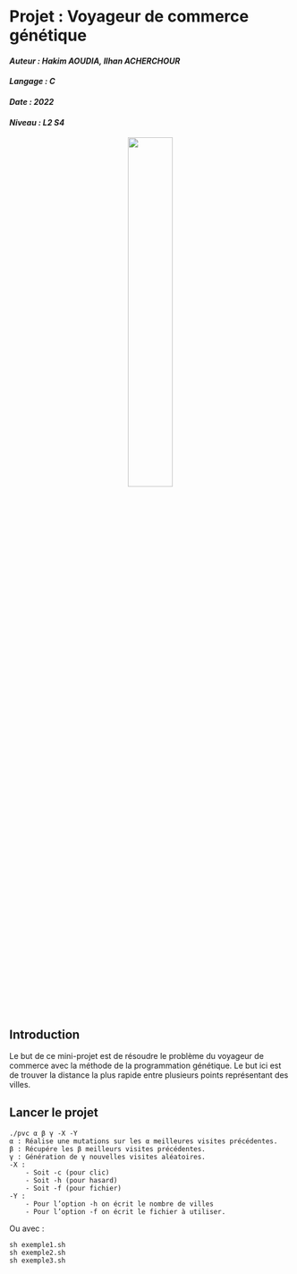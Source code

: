# Projet : Voyageur de commerce génétique
#### *Auteur : Hakim AOUDIA, Ilhan ACHERCHOUR*
#### *Langage : C*
#### *Date : 2022*
#### *Niveau : L2 S4*


<p align="center">
  <img src="https://user-images.githubusercontent.com/106891439/220525993-508327f5-8ab3-488e-839b-4fe5554a6d0a.png" width="40%" height="40%">
</p>


## Introduction
Le but de ce mini-projet est de résoudre le problème du voyageur de commerce avec la méthode de la programmation génétique. Le but ici est de trouver la distance la plus rapide entre plusieurs points représentant des villes.

## Lancer le projet 
    ./pvc α β γ -X -Y
    α : Réalise une mutations sur les α meilleures visites précédentes.
    β : Récupére les β meilleurs visites précédentes.
    γ : Génération de γ nouvelles visites aléatoires.
    -X :
        - Soit -c (pour clic)
        - Soit -h (pour hasard)
        - Soit -f (pour fichier)
    -Y :
        - Pour l’option -h on écrit le nombre de villes
        - Pour l’option -f on écrit le fichier à utiliser.
 
 Ou avec :
 
    sh exemple1.sh
    sh exemple2.sh
    sh exemple3.sh
